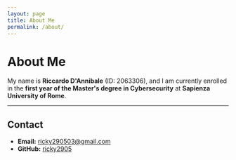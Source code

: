 ```yaml
---
layout: page
title: About Me
permalink: /about/
---
```


# About Me

My name is **Riccardo D'Annibale** (ID: 2063306), and I am currently enrolled in the **first year of the Master's degree in Cybersecurity** at **Sapienza University of Rome**.

---

## Contact

- **Email:** [ricky290503@gmail.com](mailto:ricky290503@gmail.com)  
- **GitHub:** [ricky2905](https://github.com/ricky2905)
